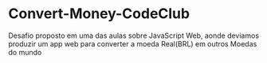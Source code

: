 # Convert-Money-CodeClub
Desafio proposto em uma das aulas sobre JavaScript Web, aonde deviamos produzir um app web para converter a moeda Real(BRL) em outros Moedas do mundo 
